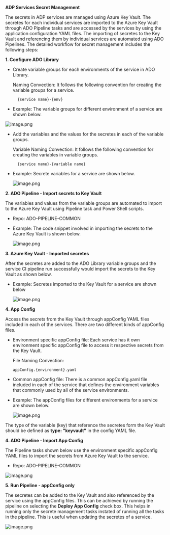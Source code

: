 **ADP Services Secret Management**

The secrets in ADP services are managed using Azure Key Vault. The secretes for each individual services are imported to the Azure Key Vault through ADO Pipeline tasks and are accessed by the services by using the application configuration YAML files. The importing of secretes to the Key Vault and referencing them by individual services are automated using ADO Pipelines. The detailed workflow for secret management includes the following steps:

**1. Configure ADO Library**

- Create variable groups for each environments of the service in ADO Library.

  Naming Convection: It follows the following convention for creating the variable groups for a service.

        {service name}-{env}

-   Example: The variable groups for different environment of a service are shown below.

  ![image.png](../../images/variable-group.png)

- Add the variables and the values for the secretes in each of the variable groups.

  Variable Naming Convection: It follows the following convention for creating the variables in variable groups.

        {service name}-{variable name}

- Example: Secrete variables for a service are shown below.

  ![image.png](../../images/variable-group-keyvalue.png)


**2. ADO Pipeline - Import secrets to Key Vault**

The variables and values from the variable groups are automated to import to the Azure Key Vault using 
Pipeline task and Power Shell scripts. 

- Repo: ADO-PIPELINE-COMMON  

- Example: The code snippet involved in importing the secrets to the Azure Key Vault is 
  shown below.

  ![image.png](../../images/Import-secrets-to-Key-Vault.png)


**3. Azure Key Vault - Imported secretes**

After the secretes are added to the ADO Library variable groups and the service CI pipeline run successfully would import the secrets to the Key Vault as shown below. 

- Example: Secretes imported to the Key Vault for a service are shown below

  ![image.png](../../images/keyvault-secretes.png)
 

**4. App Config**

Access the secrets from the Key Vault through appConfig YAML files included in each of the services. 
There are two different kinds of appConfig files. 

- Environment specific appConfig file: Each service has it own environment specific appConfig file to access it 
  respective secrets from the Key Vault.

  File Naming Convection:

      appConfig.{environment}.yaml

- Common appConfig file: There is a common appConfig.yaml file included in each of the service that defines the 
  environment variables that commonly used by all of the service environments.

- Example: The appConfig files for different environments for a service are shown below.

  ![image.png](../../images/appconfig.png)

The type of the variable (key) that reference the secretes form the Key Vault should be defined as **type: "keyvault"** in the config YAML file.


**4. ADO Pipeline - Import App Config**

The Pipeline tasks shown below use the environment specific appConfig YAML files to import the secrets from Azure Key Vault to the service.

- Repo: ADO-PIPELINE-COMMON  

![image.png](../../images/import-appconfig.png)


**5. Run Pipeline - appConfig only**

The secretes can be added to the Key Vault and also referenced by the service using the appConfig files. This can be achieved by running the pipeline on selecting the **Deploy App Config** check box. This helps in running only the secrete management tasks instated of running all the tasks in the pipeline. This is useful when updating the secretes of a service.

![image.png](../../images/run-appconfig.png)